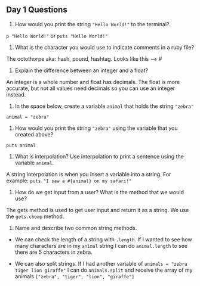 ## Day 1 Questions

1. How would you print the string `"Hello World!"` to the terminal?

`p "Hello World!"` or `puts "Hello World!"`

1. What is the character you would use to indicate comments in a ruby file?

The octothorpe aka: hash, pound, hashtag. Looks like this --> #

1. Explain the difference between an integer and a float?

An integer is a whole number and float has decimals. The float is more accurate, but not all values need decimals so you can use an integer instead.

1. In the space below, create a variable `animal` that holds the string `"zebra"`

`animal = "zebra"`

1. How would you print the string `"zebra"` using the variable that you created above?

`puts animal`

1. What is interpolation? Use interpolation to print a sentence using the variable `animal`.

A string interpolation is when you insert a variable into a string. For example: `puts "I saw a #{animal} on my safari!"`

1. How do we get input from a user? What is the method that we would use?

The gets method is used to get user input and return it as a string. We use the `gets.chomp` method.

1. Name and describe two common string methods.

  * We can check the length of a string with `.length`. If I wanted to see how many characters are in my `animal` string I can do `animal.length` to see there are 5 characters in zebra.

  * We can also split strings. If I had another variable of `animals = "zebra tiger lion giraffe"` I can do `animals.split` and receive the array of my animals `["zebra", "tiger", "lion", "giraffe"]`
